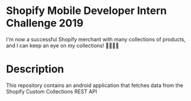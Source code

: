 # Shopify Mobile Developer Intern Challenge 2019

I'm now a successful Shopify merchant with many collections of products, and I can keep an eye on my collections! 🕺🏾🕺🏾

# Description

This repository contains an android application that fetches data from the Shopify Custom Collections REST API

